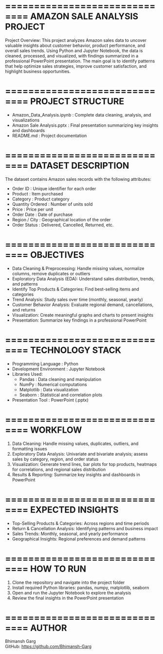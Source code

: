 ==============================
       AMAZON SALE ANALYSIS PROJECT
==============================

Project Overview:
This project analyzes Amazon sales data to uncover valuable insights about customer behavior, product performance, and overall sales trends. Using Python and Jupyter Notebook, the data is cleaned, processed, and visualized, with findings summarized in a professional PowerPoint presentation. The main goal is to identify patterns that help optimize sales strategies, improve customer satisfaction, and highlight business opportunities.

==============================
       PROJECT STRUCTURE
==============================

- Amazon_Data_Analysis.ipynb : Complete data cleaning, analysis, and visualizations
- Amazon Sale Analysis.pptx  : Final presentation summarizing key insights and dashboards
- README.md                  : Project documentation

==============================
       DATASET DESCRIPTION
==============================

The dataset contains Amazon sales records with the following attributes:

- Order ID       : Unique identifier for each order
- Product        : Item purchased
- Category       : Product category
- Quantity Ordered : Number of units sold
- Price          : Price per unit
- Order Date     : Date of purchase
- Region / City  : Geographical location of the order
- Order Status   : Delivered, Cancelled, Returned, etc.

==============================
         OBJECTIVES
==============================

- Data Cleaning & Preprocessing: Handle missing values, normalize columns, remove duplicates or outliers
- Exploratory Data Analysis (EDA): Understand sales distribution, trends, and patterns
- Identify Top Products & Categories: Find best-selling items and categories
- Trend Analysis: Study sales over time (monthly, seasonal, yearly)
- Customer Behavior Analysis: Evaluate regional demand, cancellations, and returns
- Visualization: Create meaningful graphs and charts to present insights
- Presentation: Summarize key findings in a professional PowerPoint

==============================
        TECHNOLOGY STACK
==============================

- Programming Language  : Python
- Development Environment : Jupyter Notebook
- Libraries Used:
    - Pandas     : Data cleaning and manipulation
    - NumPy      : Numerical computations
    - Matplotlib : Data visualization
    - Seaborn    : Statistical and correlation plots
- Presentation Tool      : PowerPoint (.pptx)

==============================
           WORKFLOW
==============================

1. Data Cleaning: Handle missing values, duplicates, outliers, and formatting issues
2. Exploratory Data Analysis: Univariate and bivariate analysis; assess sales by category, region, and order status
3. Visualization: Generate trend lines, bar plots for top products, heatmaps for correlations, and regional sales distribution
4. Results & Reporting: Summarize key insights and dashboards in PowerPoint

==============================
       EXPECTED INSIGHTS
==============================

- Top-Selling Products & Categories: Across regions and time periods
- Return & Cancellation Analysis: Identifying patterns and business impact
- Sales Trends: Monthly, seasonal, and yearly performance
- Geographical Insights: Regional preferences and demand patterns

==============================
          HOW TO RUN
==============================

1. Clone the repository and navigate into the project folder
2. Install required Python libraries: pandas, numpy, matplotlib, seaborn
3. Open and run the Jupyter Notebook to explore the analysis
4. Review the final insights in the PowerPoint presentation

==============================
            AUTHOR
==============================

Bhimansh Garg  
GitHub: https://github.com/Bhimansh-Garg
